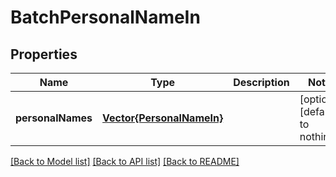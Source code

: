 # BatchPersonalNameIn


## Properties
Name | Type | Description | Notes
------------ | ------------- | ------------- | -------------
**personalNames** | [**Vector{PersonalNameIn}**](PersonalNameIn.md) |  | [optional] [default to nothing]


[[Back to Model list]](../README.md#models) [[Back to API list]](../README.md#api-endpoints) [[Back to README]](../README.md)


